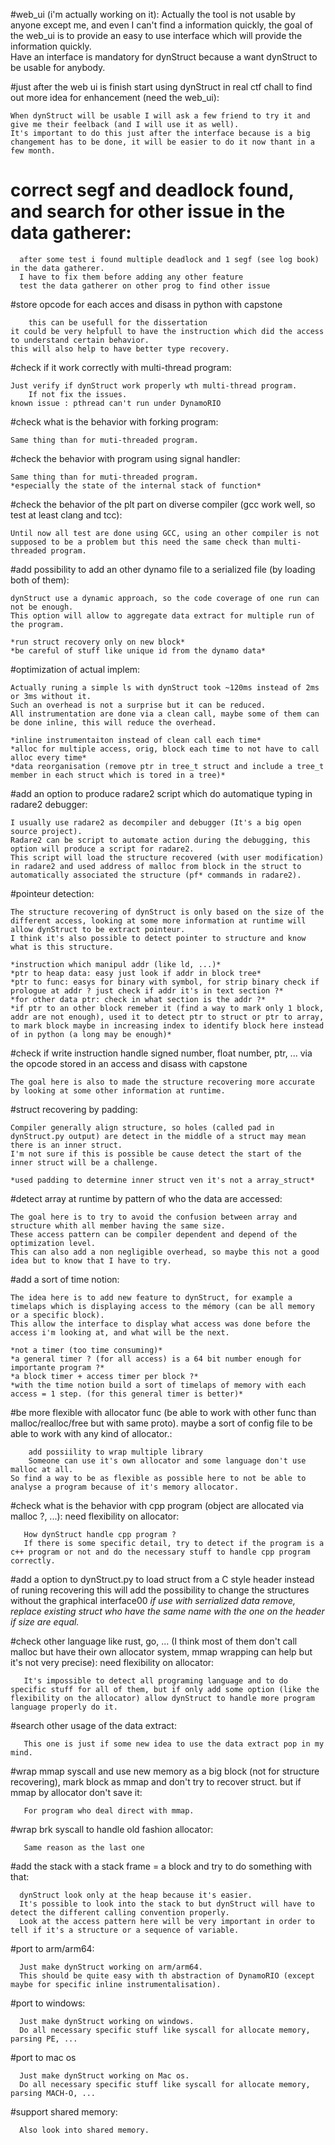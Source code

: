 #web_ui (i'm actually working on it):
	Actually the tool is not usable by anyone except me, and even I can't find a information quickly, the goal of the web_ui is to provide an easy to use interface which will provide the information quickly.  
	Have an interface is mandatory for dynStruct because a want dynStruct to be usable for anybody.

#just after the web ui is finish start using dynStruct in real ctf chall to find out more idea for enhancement (need the web_ui):
     	
	When dynStruct will be usable I will ask a few friend to try it and give me their feelback (and I will use it as well).  
	It's important to do this just after the interface because is a big changement has to be done, it will be easier to do it now thant in a few month.  

# correct segf and deadlock found, and search for other issue in the data gatherer:
  	  after some test i found multiple deadlock and 1 segf (see log book) in the data gatherer.
	  I have to fix them before adding any other feature
	  test the data gatherer on other prog to find other issue

#store opcode for each acces and disass in python with capstone

       	this can be usefull for the dissertation
  	it could be very helpfull to have the instruction which did the access to understand certain behavior.
	this will also help to have better type recovery.

#check if it work correctly with multi-thread program:
        
	Just verify if dynStruct work properly wth multi-thread program.  
      	If not fix the issues.
	known issue : pthread can't run under DynamoRIO

#check what is the behavior with forking program:
      
	Same thing than for muti-threaded program.
	
#check the behavior with program using signal handler:

	Same thing than for muti-threaded program.
	*especially the state of the internal stack of function*

#check the behavior of the plt part on diverse compiler (gcc work well, so test at least clang and tcc):
        
	Until now all test are done using GCC, using an other compiler is not supposed to be a problem but this need the same check than multi-threaded program.       

#add possibility to add an other dynamo file to a serialized file (by loading both of them): 
        
	dynStruct use a dynamic approach, so the code coverage of one run can not be enough.  
	This option will allow to aggregate data extract for multiple run of the program.  

	*run struct recovery only on new block*  
	*be careful of stuff like unique id from the dynamo data*  

#optimization of actual implem:
	
	Actually runing a simple ls with dynStruct took ~120ms instead of 2ms or 3ms without it.  
	Such an overhead is not a surprise but it can be reduced.  
	All instrumentation are done via a clean call, maybe some of them can be done inline, this will reduce the overhead.  

	*inline instrumentaiton instead of clean call each time*  
	*alloc for multiple access, orig, block each time to not have to call alloc every time*
	*data reorganisation (remove ptr in tree_t struct and include a tree_t member in each struct which is tored in a tree)*

#add an option to produce radare2 script which do automatique typing in radare2 debugger:
     	
	I usually use radare2 as decompiler and debugger (It's a big open source project).  
	Radare2 can be script to automate action during the debugging, this option will produce a script for radare2.  
	This script will load the structure recovered (with user modification) in radare2 and used address of malloc from block in the struct to automatically associated the structure (pf* commands in radare2).

#pointeur detection:
	
	The structure recovering of dynStruct is only based on the size of the different access, looking at some more information at runtime will allow dynStruct to be extract pointeur.  
	I think it's also possible to detect pointer to structure and know what is this structure.  

	*instruction which manipul addr (like ld, ...)*   
	*ptr to heap data: easy just look if addr in block tree*  
	*ptr to func: easys for binary with symbol, for strip binary check if prologue at addr ? just check if addr it's in text section ?*  
	*for other data ptr: check in what section is the addr ?*  
	*if ptr to an other block remeber it (find a way to mark only 1 block, addr are not enough), used it to detect ptr to struct or ptr to array, to mark block maybe in increasing index to identify block here instead of in python (a long may be enough)*  

#check if write instruction handle signed number, float number, ptr, ... via the opcode stored in an access and disass with capstone
        
	The goal here is also to made the structure recovering more accurate by looking at some other information at runtime.

#struct recovering by padding:
	
	Compiler generally align structure, so holes (called pad in dynStruct.py output) are detect in the middle of a struct may mean there is an inner struct.  
	I'm not sure if this is possible be cause detect the start of the inner struct will be a challenge.  

	*used padding to determine inner struct ven it's not a array_struct*

#detect array at runtime by pattern of who the data are accessed:
	
	The goal here is to try to avoid the confusion between array and structure whith all member having the same size.  
	These access pattern can be compiler dependent and depend of the optimization level.  
	This can also add a non negligible overhead, so maybe this not a good idea but to know that I have to try.


#add a sort of time notion:
        
	The idea here is to add new feature to dynStruct, for example a timelaps which is displaying access to the mémory (can be all memory or a specific block).  
	This allow the interface to display what access was done before the access i'm looking at, and what will be the next.
	
	*not a timer (too time consuming)*  
	*a general timer ? (for all access) is a 64 bit number enough for importante program ?*  
	*a block timer + access timer per block ?*  
	*with the time notion build a sort of timelaps of memory with each access = 1 step. (for this general timer is better)*

#be more flexible with allocator func (be able to work with other func than malloc/realloc/free but with same proto). maybe a sort of config file to be able to work with any kind of allocator.:

    	add possiility to wrap multiple library
    	Someone can use it's own allocator and some language don't use malloc at all.  
	So find a way to be as flexible as possible here to not be able to analyse a program because of it's memory allocator.

#check what is the behavior with cpp program (object are allocated via malloc ?, ...): need flexibility on allocator:

       How dynStruct handle cpp program ?  
       If there is some specific detail, try to detect if the program is a c++ program or not and do the necessary stuff to handle cpp program correctly.

#add a option to dynStruct.py to load struct from a C style header instead of runing recovering
       this will add the possibility to change the structures without the graphical interface00
       *if use with serrialized data remove, replace existing struct who have the same name with the one on the header if size are equal.*

#check other language like rust, go, ... (I think most of them don't call malloc but have their own allocator system, mmap wrapping can help but it's not very precise): need flexibility on allocator:

       It's impossible to detect all programing language and to do specific stuff for all of them, but if only add some option (like the flexibility on the allocator) allow dynStruct to handle more program language properly do it.

#search other usage of the data extract:

       This one is just if some new idea to use the data extract pop in my mind.

#wrap mmap syscall and use new memory as a big block (not for structure recovering), mark block as mmap and don't try to recover struct. but if mmap by allocator don't save it:

       For program who deal direct with mmap.

#wrap brk syscall to handle old fashion allocator:

       Same reason as the last one

#add the stack with a stack frame = a block and try to do something with that:

      dynStruct look only at the heap because it's easier.  
      It's possible to look into the stack to but dynStruct will have to detect the different calling convention properly.  
      Look at the access pattern here will be very important in order to tell if it's a structure or a sequence of variable.

#port to arm/arm64:

      Just make dynStruct working on arm/arm64.
      This should be quite easy with th abstraction of DynamoRIO (except maybe for specific inline instrumentalisation).

#port to windows:

      Just make dynStruct working on windows.  
      Do all necessary specific stuff like syscall for allocate memory, parsing PE, ...

#port to mac os

      Just make dynStruct working on Mac os.  
      Do all necessary specific stuff like syscall for allocate memory, parsing MACH-O, ...

#support shared memory:

      Also look into shared memory.
